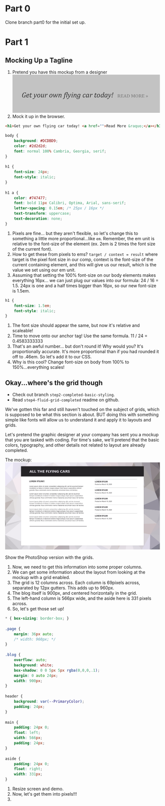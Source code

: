 # Part 0
Clone branch part0 for the initial set up.


# Part 1

## Mocking Up a Tagline
1. Pretend you have this mockup from a designer
![tagline mockup](./images/tagline.png)
1. Mock it up in the browser.
```html
<h1>Get your own flying car today! <a href="">Read More &raquo;</a></h1>
```

```css
body {
    background: #DCDBD9;
    color: #2d2d2d;
    font: normal 100% Cambria, Georgia, serif;
}

h1 {
    font-size: 24px;
    font-style: italic;
}

h1 a {
    color: #747477;
    font: bold 11px Calibri, Optima, Arial, sans-serif;
    letter-spacing: 0.15em; /* 25px / 16px */
    text-transform: uppercase;
    text-decoration: none;
}
```
1. Pixels are fine... but they aren't flexible, so let's change this to something a little more
proportional...like `em`. Remember, the em unit is relative to the font-size of the element (ex. 2em is 2 times the font size of the current font).
1. How to get these from pixels to ems? `target / context = result` where target is the pixel font size in our comp, context is the font-size of the current containing element, and this will give us our result, which is the value we set using our em unit.
1. Assuming that setting the 100% font-size on our body elements makes everything 16px... we can just plug our values into our formula: 24 / 16 = 1.5. 24px is one and a half times bigger than 16px, so our new font-size is 1.5em.

```css
h1 {
    font-size: 1.5em;
    font-style: italic;
}
```
1. The font size should appear the same, but now it's relative and scaleable!
1. Time to move onto our anchor tag! Use the same formula. 11 / 24 = 0.4583333333
1. That's an awful number... but don't round it! Why would you? It's proportionally accurate. It's more proportional than if you had rounded it off to .46em. So let's add it to our CSS.
1. Why is this cool? Change font-size on body from 100% to 150%...everything scales!

## Okay...where's the grid though
- Check out branch `step2-completed-basic-styling`.
- Read `step4-fluid-grid-completed` readme on github.

We've gotten this far and still haven't touched on the subject of grids, which is supposed to be what this section is about. BUT doing this with something simple like fonts will allow us to understand it and apply it to layouts and grids.

Let's pretend the graphic designer at your company has sent you a mockup that you are tasked with coding. For time's sake, we'll pretend that the basic colors, typography, and other details not related to layout are already completed.

The mockup:
![the mockup of the new blog page](./images/blogpost.png)

Show the PhotoShop version with the grids.

1. Now, we need to get this information into some proper columns.
1. We can get some information about the layout from looking at the mockup with a grid enabled.
1. The grid is 12 columns across. Each column is 69pixels across, separated by 12px gutters. This adds up to 960px. 
1. The blog itself is 900px, and centered horizontally in the grid.
1. The left-hand column is 566px wide, and the aside here is 331 pixels across.
1. So, let's get those set up!

```css
* { box-sizing: border-box; }

.page {
    margin: 36px auto;
    /* width: 960px; */
}

.blog {
    overflow: auto;
    background: white;
    box-shadow: 0 0 5px 5px rgba(0,0,0,.1);
    margin: 0 auto 24px;
    width: 900px;
}

header {
    background: var(--PrimaryColor);
    padding: 24px;
}

main {
    padding: 24px 0;
    float: left;
    width: 566px;
    padding: 24px;
}

aside {
    padding: 24px 0;
    float: right;
    width: 331px;
}

```

1. Resize screen and demo.
1. Now, let's get them into pixels!!!
1. 